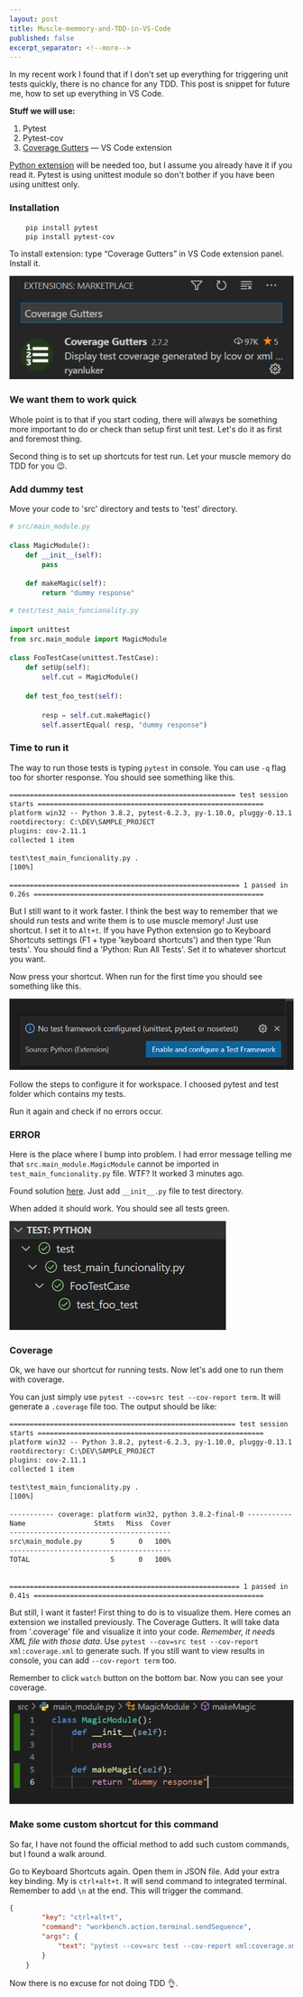 ```yaml
---
layout: post
title: Muscle-memmory-and-TDD-in-VS-Code
published: false
excerpt_separator: <!--more-->
---
```


In my recent work I found that if I don't set up everything for triggering unit tests quickly, there is no chance for any TDD. This post is snippet for future me, how to set up everything in VS Code. 

<!--more-->

**Stuff we will use:**

1. Pytest
2. Pytest-cov
4. [Coverage Gutters](https://marketplace.visualstudio.com/items?itemName=ryanluker.vscode-coverage-gutters) — VS Code extension

[Python extension](https://marketplace.visualstudio.com/items?itemName=ms-python.python) will be needed too, but I assume you already have it if you read it. Pytest is using unittest module so don't bother if you have been using unittest only.

### Installation 

```
    pip install pytest 
    pip install pytest-cov
``` 

To install extension: type “Coverage Gutters” in VS Code extension panel.  Install it. 

![Coverage_gutters_extension](https://github.com/JakubSzwajka/JakubSzwajka.github.io/blob/master/_posts/_images/setup_unit_tests_1.png?raw=true)


### We want them to work quick

Whole point is to that if you start coding, there will always be something more important to do or check than setup first unit test. Let's do it as first and foremost thing. 

Second thing is to set up shortcuts for test run. Let your muscle memory do TDD for you 😉. 

### Add dummy test 

Move your code to 'src' directory and tests to 'test' directory.

```python 
# src/main_module.py

class MagicModule():
    def __init__(self):
        pass 

    def makeMagic(self):
        return "dummy response"
```

```python 
# test/test_main_funcionality.py

import unittest
from src.main_module import MagicModule 

class FooTestCase(unittest.TestCase):
    def setUp(self):
        self.cut = MagicModule()

    def test_foo_test(self):
        
        resp = self.cut.makeMagic()
        self.assertEqual( resp, "dummy response")

```

### Time to run it 

The way to run those tests is typing ``pytest`` in console. You can use ``-q`` flag too for shorter response. You should see something like this. 

```
======================================================== test session starts ========================================================
platform win32 -- Python 3.8.2, pytest-6.2.3, py-1.10.0, pluggy-0.13.1
rootdirectory: C:\DEV\SAMPLE_PROJECT
plugins: cov-2.11.1
collected 1 item

test\test_main_funcionality.py .                                                                                               [100%] 

========================================================= 1 passed in 0.26s =========================================================
```

But I still want to it work faster. I think the best way to remember that we should run tests and write them is to use muscle memory! Just use shortcut. I set it to ``Alt+t``. If you have Python extension go to Keyboard Shortcuts settings (F1 + type 'keyboard shortcuts') and then type 'Run tests'. You should find a 'Python: Run All Tests'. Set it to whatever shortcut you want. 

Now press your shortcut. When run for the first time you should see something like this.

![coverage_gutters_extension](https://github.com/JakubSzwajka/JakubSzwajka.github.io/blob/master/_posts/_images/setup_unit_tests_2.png?raw=true)

Follow the steps to configure it for workspace. I choosed pytest and test folder which contains my tests. 

Run it again and check if no errors occur. 

### ERROR 

Here is the place where I bump into problem. I had error message telling me that ``src.main_module.MagicModule`` cannot be imported in ``test_main_funcionality.py`` file. WTF? It worked 3 minutes ago. 

Found solution [here](https://stackoverflow.com/questions/41748464/pytest-cannot-import-module-while-python-can). Just add ``__init__.py`` file to test directory. 

When added it should work. You should see all tests green. 

![coverage_gutters_extension](https://github.com/JakubSzwajka/JakubSzwajka.github.io/blob/master/_posts/_images/setup_unit_tests_3.png?raw=true)

### Coverage

Ok, we have our shortcut for running tests. Now let's add one to run them with coverage.

You can just simply use ``pytest --cov=src test --cov-report term``. It will generate a ``.coverage`` file too. The output should be like: 

```
======================================================== test session starts ========================================================
platform win32 -- Python 3.8.2, pytest-6.2.3, py-1.10.0, pluggy-0.13.1
rootdirectory: C:\DEV\SAMPLE_PROJECT
plugins: cov-2.11.1
collected 1 item

test\test_main_funcionality.py .                                                                                               [100%] 

----------- coverage: platform win32, python 3.8.2-final-0 -----------
Name                 Stmts   Miss  Cover
----------------------------------------
src\main_module.py       5      0   100%
----------------------------------------
TOTAL                    5      0   100%


========================================================= 1 passed in 0.41s =========================================================
```

But still, I want it faster! First thing to do is to visualize them. Here comes an extension we installed previously. The Coverage Gutters. It will take data from '.coverage' file and visualize it into your code. *Remember, it needs XML file with those data*. Use ``pytest --cov=src test --cov-report xml:coverage.xml`` to generate such. If you still want to view results in console, you can add ``--cov-report term`` too. 

Remember to click ``watch`` button on the bottom bar. Now you can see your coverage. 

![coverage_gutters_extension](https://github.com/JakubSzwajka/JakubSzwajka.github.io/blob/master/_posts/_images/setup_unit_tests_4.png?raw=true)

### Make some custom shortcut for this command

So far, I have not found the official method to add such custom commands, but I found a walk around. 

Go to Keyboard Shortcuts again. Open them in JSON file. Add your extra key binding. My is ``ctrl+alt+t``. It will send command to integrated terminal. Remember to add ``\n`` at the end. This will trigger the command. 

```json
{
        "key": "ctrl+alt+t",
        "command": "workbench.action.terminal.sendSequence",
        "args": {
            "text": "pytest --cov=src test --cov-report xml:coverage.xml --cov-report term\n"
        }
    }
```

Now there is no excuse for not doing TDD 👌. 